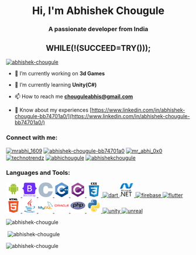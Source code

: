 <h1 align="center">Hi, I'm Abhishek Chougule</h1>
<h3 align="center">A passionate developer from India</h3>
<h2 align="center">WHILE(!(SUCCEED=TRY()));</h2>
<p align="left"> <a href="https://github.com/ryo-ma/github-profile-trophy"><img src="https://github-profile-trophy.vercel.app/?username=abhishek-chougule" alt="abhishek-chougule" /></a> </p>

- 🔭 I’m currently working on **3d Games**

- 🌱 I’m currently learning **Unity(C#)**

- 📫 How to reach me **chouguleabhis@gmail.com**

- 📄 Know about my experiences [https://www.linkedin.com/in/abhishek-chougule-bb74701a0/](https://www.linkedin.com/in/abhishek-chougule-bb74701a0/)

<h3 align="left">Connect with me:</h3>
<p align="left">
<a href="https://twitter.com/mrabhi_1609" target="blank"><img align="center" src="https://mynottingham.nottingham.ac.uk/cs/psprd/cache/1/UN_IH_SOCIALTWITTER_UKE_1.PNG" alt="mrabhi_1609" height="30" width="30" /></a>
<a href="https://linkedin.com/in/abhishek-chougule-bb74701a0" target="blank"><img align="center" src="https://mynottingham.nottingham.ac.uk/cs/psprd/cache/1/UN_IH_SOCIALLINKEDIN_UKE_1.png" alt="abhishek-chougule-bb74701a0" height="30" width="30" /></a>
<a href="https://instagram.com/mr_abhi_0x0" target="blank"><img align="center" src="https://mynottingham.nottingham.ac.uk/cs/psprd/cache/1/UN_IHUB_INSTGRM_UKE_1.PNG" alt="mr_abhi_0x0" height="30" width="30" /></a>
<a href="https://www.youtube.com/c/technotrendz" target="blank"><img align="center" src="https://mynottingham.nottingham.ac.uk/cs/psprd/cache/1/UN_IH_YOUTUBE_UKE_1.png" alt="technotrendz" height="30" width="40" /></a>
<a href="https://www.codechef.com/users/abhichougule" target="blank"><img align="center" src="https://cdn.jsdelivr.net/npm/simple-icons@3.1.0/icons/codechef.svg" alt="abhichougule" height="30" width="40" /></a>
<a href="https://www.hackerrank.com/abhishekchougule" target="blank"><img align="center" src="https://upload.wikimedia.org/wikipedia/commons/6/65/HackerRank_logo.png" alt="abhishekchougule" height="30" width="30" /></a>
</p>

<h3 align="left">Languages and Tools:</h3>
<p align="left"> <a href="https://developer.android.com" target="_blank"> <img src="https://raw.githubusercontent.com/devicons/devicon/master/icons/android/android-original-wordmark.svg" alt="android" width="40" height="40"/> </a> <a href="https://getbootstrap.com" target="_blank"> <img src="https://raw.githubusercontent.com/devicons/devicon/master/icons/bootstrap/bootstrap-plain-wordmark.svg" alt="bootstrap" width="40" height="40"/> </a> <a href="https://www.cprogramming.com/" target="_blank"> <img src="https://raw.githubusercontent.com/devicons/devicon/master/icons/c/c-original.svg" alt="c" width="40" height="40"/> </a> <a href="https://www.w3schools.com/cpp/" target="_blank"> <img src="https://raw.githubusercontent.com/devicons/devicon/master/icons/cplusplus/cplusplus-original.svg" alt="cplusplus" width="40" height="40"/> </a> <a href="https://www.w3schools.com/cs/" target="_blank"> <img src="https://raw.githubusercontent.com/devicons/devicon/master/icons/csharp/csharp-original.svg" alt="csharp" width="40" height="40"/> </a> <a href="https://www.w3schools.com/css/" target="_blank"> <img src="https://raw.githubusercontent.com/devicons/devicon/master/icons/css3/css3-original-wordmark.svg" alt="css3" width="40" height="40"/> </a> <a href="https://dart.dev" target="_blank"> <img src="https://www.vectorlogo.zone/logos/dartlang/dartlang-icon.svg" alt="dart" width="40" height="40"/> </a> <a href="https://dotnet.microsoft.com/" target="_blank"> <img src="https://raw.githubusercontent.com/devicons/devicon/master/icons/dot-net/dot-net-original-wordmark.svg" alt="dotnet" width="40" height="40"/> </a> <a href="https://firebase.google.com/" target="_blank"> <img src="https://www.vectorlogo.zone/logos/firebase/firebase-icon.svg" alt="firebase" width="40" height="40"/> </a> <a href="https://flutter.dev" target="_blank"> <img src="https://www.vectorlogo.zone/logos/flutterio/flutterio-icon.svg" alt="flutter" width="40" height="40"/> </a> <a href="https://www.w3.org/html/" target="_blank"> <img src="https://raw.githubusercontent.com/devicons/devicon/master/icons/html5/html5-original-wordmark.svg" alt="html5" width="40" height="40"/> </a> <a href="https://www.java.com" target="_blank"> <img src="https://raw.githubusercontent.com/devicons/devicon/master/icons/java/java-original.svg" alt="java" width="40" height="40"/> </a> <a href="https://www.mysql.com/" target="_blank"> <img src="https://raw.githubusercontent.com/devicons/devicon/master/icons/mysql/mysql-original-wordmark.svg" alt="mysql" width="40" height="40"/> </a> <a href="https://www.oracle.com/" target="_blank"> <img src="https://raw.githubusercontent.com/devicons/devicon/master/icons/oracle/oracle-original.svg" alt="oracle" width="40" height="40"/> </a> <a href="https://www.php.net" target="_blank"> <img src="https://raw.githubusercontent.com/devicons/devicon/master/icons/php/php-original.svg" alt="php" width="40" height="40"/> </a> <a href="https://www.python.org" target="_blank"> <img src="https://raw.githubusercontent.com/devicons/devicon/master/icons/python/python-original.svg" alt="python" width="40" height="40"/> </a> <a href="https://unity.com/" target="_blank"> <img src="https://www.vectorlogo.zone/logos/unity3d/unity3d-icon.svg" alt="unity" width="40" height="40"/> </a> <a href="https://unrealengine.com/" target="_blank"> <img src="https://raw.githubusercontent.com/kenangundogan/fontisto/036b7eca71aab1bef8e6a0518f7329f13ed62f6b/icons/svg/brand/unreal-engine.svg" alt="unreal" width="40" height="40"/> </a> </p>

<p>&nbsp;<img align="left" src="https://github-readme-stats.vercel.app/api/top-langs?username=abhishek-chougule&show_icons=true&locale=en&layout=compact" alt="abhishek-chougule" /></p>

<p>&nbsp;<img align="center" src="https://github-readme-stats.vercel.app/api?username=abhishek-chougule&show_icons=true&locale=en" alt="abhishek-chougule" /></p>

<p><img align="center" src="https://github-readme-streak-stats.herokuapp.com/?user=abhishek-chougule&" alt="abhishek-chougule" /></p>

